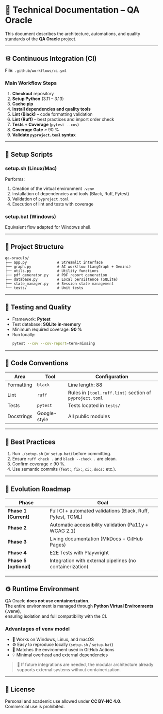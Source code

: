 # 🧠 Technical Documentation – QA Oracle

This document describes the architecture, automations, and quality standards of the **QA Oracle** project.

---

## ⚙️ Continuous Integration (CI)

File: `.github/workflows/ci.yml`

### Main Workflow Steps
1. **Checkout** repository  
2. **Setup Python** (3.11 – 3.13)  
3. **Cache pip**  
4. **Install dependencies and quality tools**  
5. **Lint (Black)** – code formatting validation  
6. **Lint (Ruff)** – best practices and import order check  
7. **Tests + Coverage** (`pytest --cov`)  
8. **Coverage Gate** ≥ 90 %  
9. **Validate `pyproject.toml` syntax**

---

## 🧰 Setup Scripts

### setup.sh (Linux/Mac)
Performs:
1. Creation of the virtual environment `.venv`
2. Installation of dependencies and tools (Black, Ruff, Pytest)
3. Validation of `pyproject.toml`
4. Execution of lint and tests with coverage

### setup.bat (Windows)
Equivalent flow adapted for Windows shell.

---

## 🧩 Project Structure

```
qa-oraculo/
├── app.py              # Streamlit interface
├── graph.py            # AI workflow (LangGraph + Gemini)
├── utils.py            # Utility functions
├── pdf_generator.py    # PDF report generation
├── database.py         # Local persistence (SQLite)
├── state_manager.py    # Session state management
└── tests/              # Unit tests
```

---

## 🧪 Testing and Quality

- Framework: **Pytest**
- Test database: **SQLite in-memory**
- Minimum required coverage: **90 %**
- Run locally:
  ```bash
  pytest --cov --cov-report=term-missing
  ```

---

## 🧱 Code Conventions

| Area | Tool | Configuration |
|------|------|----------------|
| Formatting | `black` | Line length: 88 |
| Lint | `ruff` | Rules in `[tool.ruff.lint]` section of `pyproject.toml` |
| Tests | `pytest` | Tests located in `tests/` |
| Docstrings | Google-style | All public modules |

---

## 🧩 Best Practices

1. Run `./setup.sh` (or `setup.bat`) before committing.  
2. Ensure `ruff check .` and `black --check .` are clean.  
3. Confirm coverage ≥ 90 %.  
4. Use semantic commits (`feat:`, `fix:`, `ci:`, `docs:` etc.).  

---

## 🧱 Evolution Roadmap

| Phase | Goal |
|-------|------|
| **Phase 1 (Current)** | Full CI + automated validations (Black, Ruff, Pytest, TOML) |
| **Phase 2** | Automatic accessibility validation (Pa11y + WCAG 2.1) |
| **Phase 3** | Living documentation (MkDocs + GitHub Pages) |
| **Phase 4** | E2E Tests with Playwright |
| **Phase 5 (optional)** | Integration with external pipelines (no containerization) |

---

## ⚙️ Runtime Environment

QA Oracle **does not use containerization**.  
The entire environment is managed through **Python Virtual Environments (.venv)**,  
ensuring isolation and full compatibility with the CI.

### Advantages of venv model
- 🧩 Works on Windows, Linux, and macOS  
- ⚙️ Easy to reproduce locally (`setup.sh` / `setup.bat`)  
- 🔄 Matches the environment used in GitHub Actions  
- 💡 Minimal overhead and external dependencies  

> 💬 If future integrations are needed, the modular architecture already supports external systems without containerization.

---

## 📜 License

Personal and academic use allowed under **CC BY-NC 4.0**.  
Commercial use is prohibited.
